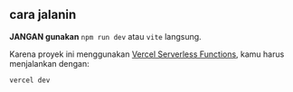 ## cara jalanin 

**JANGAN gunakan** `npm run dev` atau `vite` langsung.

Karena proyek ini menggunakan [Vercel Serverless Functions](https://vercel.com/docs/functions), kamu harus menjalankan dengan:

```bash
vercel dev
